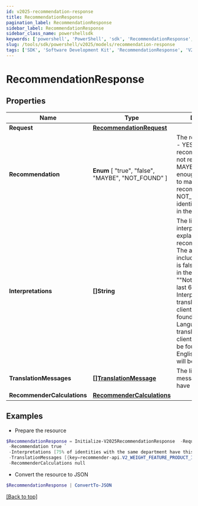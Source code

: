 ```yaml
---
id: v2025-recommendation-response
title: RecommendationResponse
pagination_label: RecommendationResponse
sidebar_label: RecommendationResponse
sidebar_class_name: powershellsdk
keywords: ['powershell', 'PowerShell', 'sdk', 'RecommendationResponse', 'V2025RecommendationResponse'] 
slug: /tools/sdk/powershell/v2025/models/recommendation-response
tags: ['SDK', 'Software Development Kit', 'RecommendationResponse', 'V2025RecommendationResponse']
---
```



# RecommendationResponse

## Properties

Name | Type | Description | Notes
------------ | ------------- | ------------- | -------------
**Request** | [**RecommendationRequest**](recommendation-request) |  | [optional] 
**Recommendation** |  **Enum** [  "true",    "false",    "MAYBE",    "NOT_FOUND" ] | The recommendation - YES if the access is recommended, NO if not recommended, MAYBE if there is not enough information to make a recommendation, NOT_FOUND if the identity is not found in the system | [optional] 
**Interpretations** | **[]String** | The list of interpretations explaining the recommendation. The array is empty if includeInterpretations is false or not present in the request. e.g. - [ ""Not approved in the last 6 months."" ]. Interpretations will be translated using the client's locale as found in the Accept-Language header. If a translation for the client's locale cannot be found, the US English translation will be returned. | [optional] 
**TranslationMessages** | [**[]TranslationMessage**](translation-message) | The list of translation messages, if they have been requested. | [optional] 
**RecommenderCalculations** | [**RecommenderCalculations**](recommender-calculations) |  | [optional] 

## Examples

- Prepare the resource
```powershell
$RecommendationResponse = Initialize-V2025RecommendationResponse  -Request null `
 -Recommendation true `
 -Interpretations [75% of identities with the same department have this access. This information had a high impact on the overall score., 67% of identities with the same peer group have this access. This information had a low impact on the overall score., 42% of identities with the same location have this access. This information had a low impact on the overall score.] `
 -TranslationMessages [{key=recommender-api.V2_WEIGHT_FEATURE_PRODUCT_INTERPRETATION_HIGH, values=[75, department]}] `
 -RecommenderCalculations null
```

- Convert the resource to JSON
```powershell
$RecommendationResponse | ConvertTo-JSON
```


[[Back to top]](#) 

